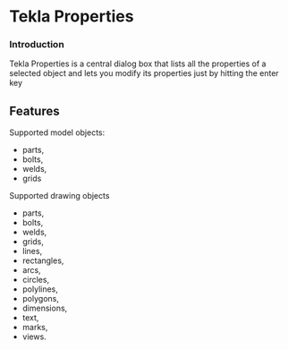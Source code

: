 # Tekla Properties

### Introduction
Tekla Properties is a central dialog box that lists all the properties of a selected object and lets you modify its properties just by hitting the enter key

## Features
Supported model objects:
+ parts, 
+ bolts, 
+ welds, 
+ grids

Supported drawing objects
* parts, 
* bolts, 
* welds, 
* grids, 
* lines, 
* rectangles, 
* arcs, 
* circles, 
* polylines, 
* polygons, 
* dimensions, 
* text, 
* marks, 
* views. 